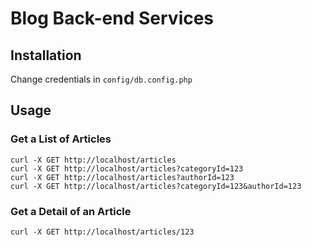 # Blog Back-end Services

## Installation

Change credentials in `config/db.config.php`

## Usage

### Get a List of Articles
```
curl -X GET http://localhost/articles
curl -X GET http://localhost/articles?categoryId=123
curl -X GET http://localhost/articles?authorId=123
curl -X GET http://localhost/articles?categoryId=123&authorId=123
```

### Get a Detail of an Article
```
curl -X GET http://localhost/articles/123
```
